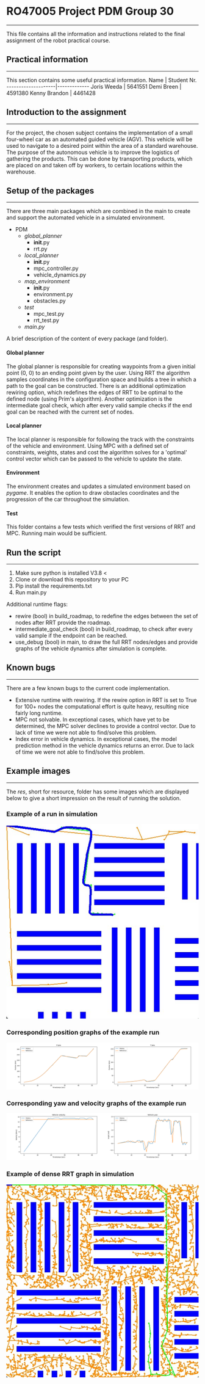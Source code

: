 # RO47005 Project PDM Group 30
------------------------------
This file contains all the information and instructions related to the final assignment of the robot practical course.

## Practical information
------------------------------
This section contains some useful practical information.
Name                | Student Nr.
--------------------|-------------
Joris Weeda         | 5641551
Demi Breen          | 4591380
Kenny Brandon       | 4461428

## Introduction to the assignment
------------------------------
For the project, the chosen subject contains the implementation of a small four-wheel car as an automated guided vehicle (AGV). This vehicle will be used to navigate to a desired point within the area of a standard warehouse. The purpose of the autonomous vehicle is to improve the logistics of gathering the products. This can be done by transporting products, which are placed on and taken off by workers, to certain locations within the warehouse.

## Setup of the packages
------------------------------
There are three main packages which are combined in the main to create and support the automated vehicle in a simulated environment.
* PDM
  * _global_planner_
      * __init__.py
      * rrt.py
  * _local_planner_
      * __init__.py
      * mpc_controller.py
      * vehicle_dynamics.py
  * _map_environment_
      * __init__.py
      * environment.py
      * obstacles.py
  * _test_
      * mpc_test.py
      * rrt_test.py
  * _main.py_

A brief description of the content of every package (and folder).

#### Global planner
The global planner is responsible for creating waypoints from a given initial point (0, 0) to an ending point given by the user. Using RRT the algorithm samples coordinates in the configuration space and builds a tree in which a path to the goal can be constructed. There is an additional optimization rewiring option, which redefines the edges of RRT to be optimal to the defined node (using Prim's algorithm). Another optimization is the intermediate goal check, which after every valid sample checks if the end goal can be reached with the current set of nodes.

#### Local planner
The local planner is responsible for following the track with the constraints of the vehicle and environment. Using MPC with a defined set of constraints, weights, states and cost the algorithm solves for a 'optimal' control vector which can be passed to the vehicle to update the state.

#### Environment
The environment creates and updates a simulated environment based on _pygame_.  It enables the option to draw obstacles coordinates and the progression of the car throughout the simulation.

#### Test
This folder contains a few tests which verified the first versions of RRT and MPC. Running main would be sufficient.

## Run the script
------------------------------
1. Make sure python is installed V3.8 < 
2. Clone or download this repository to your PC
3. Pip install the requirements.txt
4. Run main.py 

Additional runtime flags:
* rewire (bool) in build_roadmap, to redefine the edges between the set of nodes after RRT provide the roadmap.
* intermediate_goal_check (bool) in build_roadmap, to check after every valid sample if the endpoint can be reached.
* use_debug (bool) in main, to draw the full RRT nodes/edges and provide graphs of the vehicle dynamics after simulation is complete.

## Known bugs
------------------------------
There are a few known bugs to the current code implementation.
* Extensive runtime with rewiring. If the rewire option in RRT is set to True for 100+ nodes the computational effort is quite heavy, resulting nice fairly long runtime.
* MPC not solvable. In exceptional cases, which have yet to be determined, the MPC solver declines to provide a control vector. Due to lack of time we were not able to find/solve this problem.
* Index error in vehicle dynamics. In exceptional cases, the model prediction method in the vehicle dynamics returns an error. Due to lack of time we were not able to find/solve this problem.

## Example images
------------------------------
The _res_, short for resource, folder has some images which are displayed below to give a short impression on the result of running the solution.

### Example of a run in simulation
![alt text](res/img_path_run_1.jpg)

### Corresponding position graphs of the example run
![alt text](res/img_graph_run_1_positions.png)

### Corresponding yaw and velocity graphs of the example run
![alt text](res/img_graph_run_1_yaw_and_vel.png)

### Example of dense RRT graph in simulation
![alt text](res/img_rrt_graph.jpg)